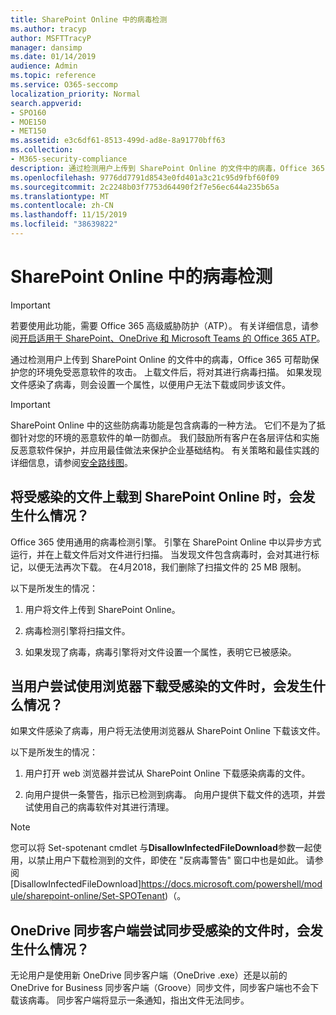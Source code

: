 ```yaml
---
title: SharePoint Online 中的病毒检测
ms.author: tracyp
author: MSFTTracyP
manager: dansimp
ms.date: 01/14/2019
audience: Admin
ms.topic: reference
ms.service: O365-seccomp
localization_priority: Normal
search.appverid:
- SPO160
- MOE150
- MET150
ms.assetid: e3c6df61-8513-499d-ad8e-8a91770bff63
ms.collection:
- M365-security-compliance
description: 通过检测用户上传到 SharePoint Online 的文件中的病毒，Office 365 可帮助保护您的环境免受恶意软件的攻击。 上载文件后，将对其进行病毒扫描。 如果发现文件感染了病毒，则会设置一个属性，以便用户无法下载或同步该文件。
ms.openlocfilehash: 9776dd7791d8543e0fd401a3c21c95d9fbf60f09
ms.sourcegitcommit: 2c2248b03f7753d64490f2f7e56ec644a235b65a
ms.translationtype: MT
ms.contentlocale: zh-CN
ms.lasthandoff: 11/15/2019
ms.locfileid: "38639822"
---
```

# <a name="virus-detection-in-sharepoint-online"></a>SharePoint Online 中的病毒检测

> [!IMPORTANT]
> 若要使用此功能，需要 Office 365 高级威胁防护（ATP）。 有关详细信息，请参阅[开启适用于 SharePoint、OneDrive 和 Microsoft Teams 的 Office 365 ATP](https://docs.microsoft.com/microsoft-365/security/office-365-security/turn-on-atp-for-spo-odb-and-teams)。

通过检测用户上传到 SharePoint Online 的文件中的病毒，Office 365 可帮助保护您的环境免受恶意软件的攻击。 上载文件后，将对其进行病毒扫描。 如果发现文件感染了病毒，则会设置一个属性，以便用户无法下载或同步该文件。
  
> [!IMPORTANT]
> SharePoint Online 中的这些防病毒功能是包含病毒的一种方法。 它们不是为了抵御针对您的环境的恶意软件的单一防御点。 我们鼓励所有客户在各层评估和实施反恶意软件保护，并应用最佳做法来保护企业基础结构。 有关策略和最佳实践的详细信息，请参阅[安全路线图](security-roadmap.md)。 
  
## <a name="what-happens-when-an-infected-file-is-uploaded-to-sharepoint-online"></a>将受感染的文件上载到 SharePoint Online 时，会发生什么情况？

Office 365 使用通用的病毒检测引擎。 引擎在 SharePoint Online 中以异步方式运行，并在上载文件后对文件进行扫描。 当发现文件包含病毒时，会对其进行标记，以便无法再次下载。 在4月2018，我们删除了扫描文件的 25 MB 限制。
  
以下是所发生的情况：
  
1. 用户将文件上传到 SharePoint Online。
    
2. 病毒检测引擎将扫描文件。
    
3. 如果发现了病毒，病毒引擎将对文件设置一个属性，表明它已被感染。
    
## <a name="what-happens-when-a-user-tries-to-download-an-infected-file-by-using-the-browser"></a>当用户尝试使用浏览器下载受感染的文件时，会发生什么情况？

如果文件感染了病毒，用户将无法使用浏览器从 SharePoint Online 下载该文件。
  
以下是所发生的情况：
  
1. 用户打开 web 浏览器并尝试从 SharePoint Online 下载感染病毒的文件。
    
2. 向用户提供一条警告，指示已检测到病毒。 向用户提供下载文件的选项，并尝试使用自己的病毒软件对其进行清理。

> [!NOTE]
> 您可以将 Set-spotenant cmdlet 与**DisallowInfectedFileDownload**参数一起使用，以禁止用户下载检测到的文件，即使在 "反病毒警告" 窗口中也是如此。 请参阅 [DisallowInfectedFileDownload]https://docs.microsoft.com/powershell/module/sharepoint-online/Set-SPOTenant)（。
    
## <a name="what-happens-when-the-onedrive-sync-client-tries-to-sync-an-infected-file"></a>OneDrive 同步客户端尝试同步受感染的文件时，会发生什么情况？

无论用户是使用新 OneDrive 同步客户端（OneDrive .exe）还是以前的 OneDrive for Business 同步客户端（Groove）同步文件，同步客户端也不会下载该病毒。 同步客户端将显示一条通知，指出文件无法同步。
  

